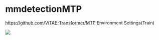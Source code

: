 # mmdetectionMTP
https://github.com/ViTAE-Transformer/MTP Environment Settings(Train)


<img src="https://img.shields.io/badge/Python-3776AB?style=flat&logo=Python&logoColor=white"/>

